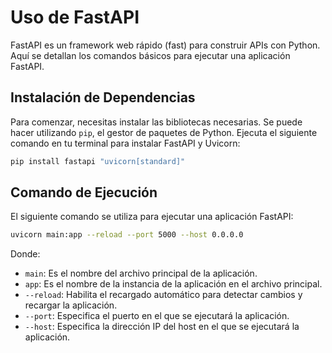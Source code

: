 # Uso de FastAPI

FastAPI es un framework web rápido (fast) para construir APIs con Python. Aquí se detallan los comandos básicos para ejecutar una aplicación FastAPI.

## Instalación de Dependencias

Para comenzar, necesitas instalar las bibliotecas necesarias. Se puede hacer utilizando `pip`, el gestor de paquetes de Python. Ejecuta el siguiente comando en tu terminal para instalar FastAPI y Uvicorn:

```bash
pip install fastapi "uvicorn[standard]"
```

## Comando de Ejecución

El siguiente comando se utiliza para ejecutar una aplicación FastAPI:

```bash
uvicorn main:app --reload --port 5000 --host 0.0.0.0
```

Donde:

- `main`: Es el nombre del archivo principal de la aplicación.
- `app`: Es el nombre de la instancia de la aplicación en el archivo principal.
- `--reload`: Habilita el recargado automático para detectar cambios y recargar la aplicación.
- `--port`: Especifica el puerto en el que se ejecutará la aplicación.
- `--host`: Especifica la dirección IP del host en el que se ejecutará la aplicación.
